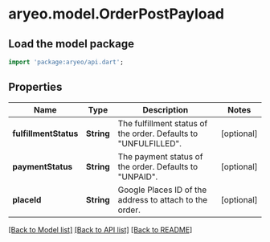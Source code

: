 # aryeo.model.OrderPostPayload

## Load the model package
```dart
import 'package:aryeo/api.dart';
```

## Properties
Name | Type | Description | Notes
------------ | ------------- | ------------- | -------------
**fulfillmentStatus** | **String** | The fulfillment status of the order. Defaults to \"UNFULFILLED\". | [optional] 
**paymentStatus** | **String** | The payment status of the order. Defaults to \"UNPAID\".  | [optional] 
**placeId** | **String** | Google Places ID of the address to attach to the order. | [optional] 

[[Back to Model list]](../README.md#documentation-for-models) [[Back to API list]](../README.md#documentation-for-api-endpoints) [[Back to README]](../README.md)


